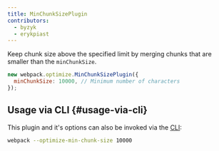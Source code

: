 ```yaml
---
title: MinChunkSizePlugin
contributors:
  - byzyk
  - erykpiast
---
```


Keep chunk size above the specified limit by merging chunks that are smaller than the `minChunkSize`.

```js
new webpack.optimize.MinChunkSizePlugin({
  minChunkSize: 10000, // Minimum number of characters
});
```

## Usage via CLI {#usage-via-cli}

This plugin and it's options can also be invoked via the [CLI](/api/cli/):

```bash
webpack --optimize-min-chunk-size 10000
```
